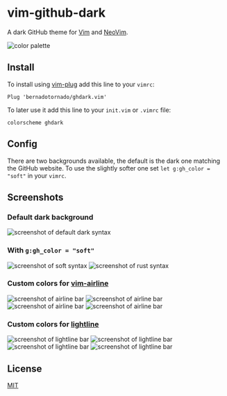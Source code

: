 # vim-github-dark

A dark GitHub theme for [Vim](https://www.vim.org/) and [NeoVim](https://neovim.io/).

![color palette](https://raw.githubusercontent.com/wojciechkepka/vim-github-dark/master/assets/colors.png)

## Install
To install using [vim-plug](https://github.com/junegunn/vim-plug) add this line to your `vimrc`:  
```vim
Plug 'bernadotornado/ghdark.vim'
```

To later use it add this line to your `init.vim` or `.vimrc` file:
```vim
colorscheme ghdark
```

## Config

There are two backgrounds available, the default is the dark one matching the GitHub website. To use the slightly softer one set `let g:gh_color = "soft"` in your `vimrc`.

## Screenshots

### Default dark background
![screenshot of default dark syntax](https://raw.githubusercontent.com/wojciechkepka/vim-github-dark/master/assets/screen.png)
### With `g:gh_color = "soft"`
![screenshot of soft syntax](https://raw.githubusercontent.com/wojciechkepka/vim-github-dark/master/assets/screen-soft.png)
![screenshot of rust syntax](https://raw.githubusercontent.com/wojciechkepka/vim-github-dark/master/assets/screen1.png)

### Custom colors for [vim-airline](https://github.com/vim-airline/vim-airline)
![screenshot of airline bar](https://raw.githubusercontent.com/wojciechkepka/vim-github-dark/master/assets/airline1.png)
![screenshot of airline bar](https://raw.githubusercontent.com/wojciechkepka/vim-github-dark/master/assets/airline2.png)
![screenshot of airline bar](https://raw.githubusercontent.com/wojciechkepka/vim-github-dark/master/assets/airline3.png)
![screenshot of airline bar](https://raw.githubusercontent.com/wojciechkepka/vim-github-dark/master/assets/airline4.png)

### Custom colors for [lightline](https://github.com/itchyny/lightline.vim)
![screenshot of lightline bar](https://raw.githubusercontent.com/wojciechkepka/vim-github-dark/master/assets/lightline1.png)
![screenshot of lightline bar](https://raw.githubusercontent.com/wojciechkepka/vim-github-dark/master/assets/lightline2.png)
![screenshot of lightline bar](https://raw.githubusercontent.com/wojciechkepka/vim-github-dark/master/assets/lightline3.png)
![screenshot of lightline bar](https://raw.githubusercontent.com/wojciechkepka/vim-github-dark/master/assets/lightline4.png)


## License
[MIT](https://raw.githubusercontent.com/wojciechkepka/pkger/master/LICENSE)
